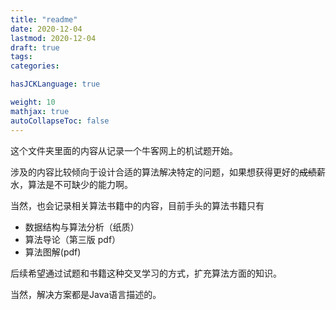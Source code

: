 ```yaml
---
title: "readme"
date: 2020-12-04
lastmod: 2020-12-04
draft: true
tags:
categories:

hasJCKLanguage: true

weight: 10
mathjax: true
autoCollapseToc: false
---
```


这个文件夹里面的内容从记录一个牛客网上的机试题开始。

涉及的内容比较倾向于设计合适的算法解决特定的问题，如果想获得更好的~~成绩~~薪水，算法是不可缺少的能力啊。

当然，也会记录相关算法书籍中的内容，目前手头的算法书籍只有

- 数据结构与算法分析（纸质）
- 算法导论（第三版 pdf）
- 算法图解(pdf)

后续希望通过试题和书籍这种交叉学习的方式，扩充算法方面的知识。

当然，解决方案都是Java语言描述的。
